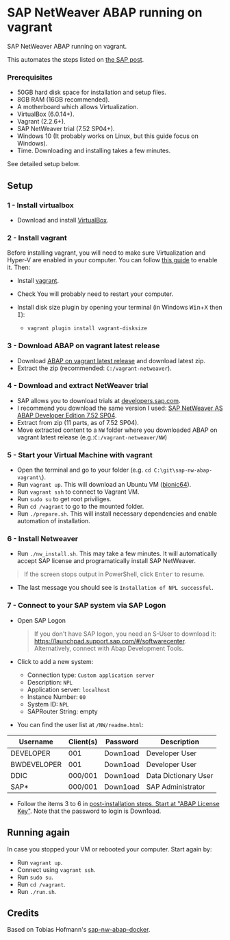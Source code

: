 # SAP NetWeaver ABAP running on vagrant

SAP NetWeaver ABAP running on vagrant.

This automates the steps listed on [the SAP post](https://blogs.sap.com/2017/09/04/newbies-guide-installing-abap-as-751-sp02-on-linux/).

### Prerequisites

- 50GB hard disk space for installation and setup files.
- 8GB RAM (16GB recommended).
- A motherboard which allows Virtualization.
- VirtualBox (6.0.14+).
- Vagrant (2.2.6+).
- SAP NetWeaver trial (7.52 SP04+).
- Windows 10 (It probably works on Linux, but this guide focus on Windows).
- Time. Downloading and installing takes a few minutes.

See detailed setup below.

## Setup

### 1 - Install virtualbox

- Download and install [VirtualBox](https://www.virtualbox.org/).

### 2 - Install vagrant

Before installing vagrant, you will need to make sure Virtualization and Hyper-V are enabled in your computer. You can follow [this guide](https://mashtips.com/enable-virtualization-windows-10/) to enable it. Then:

- Install [vagrant](https://www.vagrantup.com/).
- Check You will probably need to restart your computer.

- Install disk size plugin by opening your terminal (in Windows <kbd>Win</kbd>+<kbd>X</kbd> then <kbd>I</kbd>): 
  - `vagrant plugin install vagrant-disksize`


### 3 - Download ABAP on vagrant latest release

- Download [ABAP on vagrant latest release](https://github.com/EduardoCopat/sap-nw-abap-vagrant/releases) and download latest zip. 
- Extract the zip (recommended: `C:/vagrant-netweaver`). 

### 4 - Download and extract NetWeaver trial

- SAP allows you to download trials at [developers.sap.com]( https://developers.sap.com/trials-downloads.html).
- I recommend you download the same version I used: [SAP NetWeaver AS ABAP Developer Edition 7.52 SP04](https://developers.sap.com/trials-downloads.html?search=SAP%20NetWeaver%20AS%20ABAP%20Developer%20Edition%207.52%20SP04).
- Extract from zip (11 parts, as of 7.52 SP04).
- Move extracted content to a `NW` folder where you downloaded ABAP on vagrant latest release (e.g.:`C:/vagrant-netweaver/NW`)

### 5 - Start your Virtual Machine with vagrant

- Open the terminal and go to your folder (e.g. `cd C:\git\sap-nw-abap-vagrant\`).
- Run `vagrant up`. This will download an Ubuntu VM ([bionic64](https://app.vagrantup.com/hashicorp)).
- Run `vagrant ssh` to connect to Vagrant VM.
- Run `sudo su` to get root priviliges.
- Run `cd /vagrant` to go to the mounted folder.
- Run `./prepare.sh`. This will install necessary dependencies and enable automation of installation.

### 6 - Install Netweaver

- Run `./nw_install.sh`. This may take a few minutes. It will automatically accept SAP license and programatically install SAP NetWeaver.
> If the screen stops output in PowerShell, click <kbd>Enter</kbd> to resume.
- The last message you should see is `Installation of NPL successful`.

### 7 - Connect to your SAP system via SAP Logon

- Open SAP Logon
  > If you don't have SAP logon, you need an S-User to download it: https://launchpad.support.sap.com/#/softwarecenter. Alternatively, connect with Abap Development Tools.
- Click to add a new system:
    - Connection type: `Custom application server`
    - Description: `NPL`
    - Application server: `localhost`
    - Instance Number: `00`
    - System ID: `NPL`
    - SAPRouter String: empty

- You can find the user list at `/NW/readme.html`:

|Username|Client(s)|Password|Description| 
|---|---|---|---|
| DEVELOPER  | 001  |  Down1oad |  Developer User |   
|  BWDEVELOPER |  001 | Down1oad  | Developer User  |   
| DDIC  |  000/001 | Down1oad  | Data Dictionary User  |  
| SAP*  | 000/001  | Down1oad  |  SAP Administrator |   

- Follow the items 3 to 6 in [post-installation steps. Start at "ABAP License Key"](https://blogs.sap.com/2016/11/03/sap-nw-as-abap-7.50-sp2-developer-edition-to-download-consise-installation-guide/). Note that the password to login is Down1oad.

## Running again

In case you stopped your VM or rebooted your computer. Start again by:
- Run `vagrant up`.
- Connect using `vagrant ssh`.
- Run `sudo su`.
- Run `cd /vagrant`.
- Run `./run.sh`.

## Credits

Based on Tobias Hofmann's [sap-nw-abap-docker](https://github.com/tobiashofmann/sap-nw-abap-docker).
